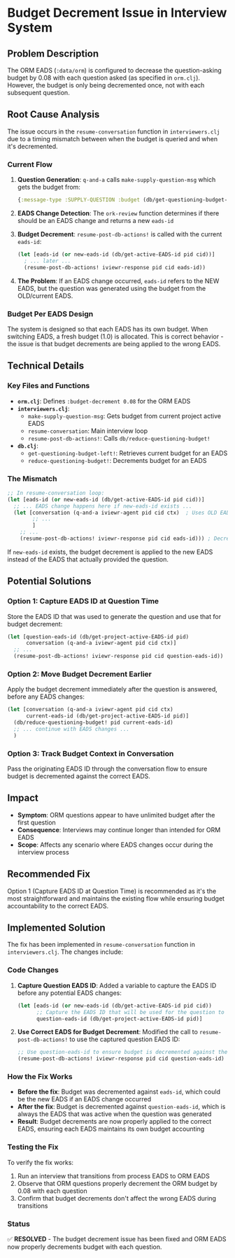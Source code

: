 # Budget Decrement Issue in Interview System

## Problem Description

The ORM EADS (`:data/orm`) is configured to decrease the question-asking budget by 0.08 with each question asked (as specified in `orm.clj`). However, the budget is only being decremented once, not with each subsequent question.

## Root Cause Analysis

The issue occurs in the `resume-conversation` function in `interviewers.clj` due to a timing mismatch between when the budget is queried and when it's decremented.

### Current Flow

1. **Question Generation**: `q-and-a` calls `make-supply-question-msg` which gets the budget from:
   ```clojure
   {:message-type :SUPPLY-QUESTION :budget (db/get-questioning-budget-left! pid (db/get-project-active-EADS-id pid))}
   ```

2. **EADS Change Detection**: The `ork-review` function determines if there should be an EADS change and returns a new `eads-id`

3. **Budget Decrement**: `resume-post-db-actions!` is called with the current `eads-id`:
   ```clojure
   (let [eads-id (or new-eads-id (db/get-active-EADS-id pid cid))]
     ; ... later ...
     (resume-post-db-actions! iviewr-response pid cid eads-id))
   ```

4. **The Problem**: If an EADS change occurred, `eads-id` refers to the NEW EADS, but the question was generated using the budget from the OLD/current EADS.

### Budget Per EADS Design

The system is designed so that each EADS has its own budget. When switching EADS, a fresh budget (1.0) is allocated. This is correct behavior - the issue is that budget decrements are being applied to the wrong EADS.

## Technical Details

### Key Files and Functions

- **`orm.clj`**: Defines `:budget-decrement 0.08` for the ORM EADS
- **`interviewers.clj`**:
  - `make-supply-question-msg`: Gets budget from current project active EADS
  - `resume-conversation`: Main interview loop
  - `resume-post-db-actions!`: Calls `db/reduce-questioning-budget!`
- **`db.clj`**:
  - `get-questioning-budget-left!`: Retrieves current budget for an EADS
  - `reduce-questioning-budget!`: Decrements budget for an EADS

### The Mismatch

```clojure
;; In resume-conversation loop:
(let [eads-id (or new-eads-id (db/get-active-EADS-id pid cid))]
  ;; ... EADS change happens here if new-eads-id exists ...
  (let [conversation (q-and-a iviewr-agent pid cid ctx)  ; Uses OLD EADS budget
        ;; ...
        ]
    ;; ...
    (resume-post-db-actions! iviewr-response pid cid eads-id))) ; Decrements NEW EADS budget
```

If `new-eads-id` exists, the budget decrement is applied to the new EADS instead of the EADS that actually provided the question.

## Potential Solutions

### Option 1: Capture EADS ID at Question Time
Store the EADS ID that was used to generate the question and use that for budget decrement:

```clojure
(let [question-eads-id (db/get-project-active-EADS-id pid)
      conversation (q-and-a iviewr-agent pid cid ctx)]
  ;; ...
  (resume-post-db-actions! iviewr-response pid cid question-eads-id))
```

### Option 2: Move Budget Decrement Earlier
Apply the budget decrement immediately after the question is answered, before any EADS changes:

```clojure
(let [conversation (q-and-a iviewr-agent pid cid ctx)
      current-eads-id (db/get-project-active-EADS-id pid)]
  (db/reduce-questioning-budget! pid current-eads-id)
  ;; ... continue with EADS changes ...
  )
```

### Option 3: Track Budget Context in Conversation
Pass the originating EADS ID through the conversation flow to ensure budget is decremented against the correct EADS.

## Impact

- **Symptom**: ORM questions appear to have unlimited budget after the first question
- **Consequence**: Interviews may continue longer than intended for ORM EADS
- **Scope**: Affects any scenario where EADS changes occur during the interview process

## Recommended Fix

Option 1 (Capture EADS ID at Question Time) is recommended as it's the most straightforward and maintains the existing flow while ensuring budget accountability to the correct EADS.

## Implemented Solution

The fix has been implemented in `resume-conversation` function in `interviewers.clj`. The changes include:

### Code Changes

1. **Capture Question EADS ID**: Added a variable to capture the EADS ID before any potential EADS changes:
   ```clojure
   (let [eads-id (or new-eads-id (db/get-active-EADS-id pid cid))
         ;; Capture the EADS ID that will be used for the question to ensure budget is decremented against the correct EADS
         question-eads-id (db/get-project-active-EADS-id pid)]
   ```

2. **Use Correct EADS for Budget Decrement**: Modified the call to `resume-post-db-actions!` to use the captured question EADS ID:
   ```clojure
   ;; Use question-eads-id to ensure budget is decremented against the EADS that provided the question
   (resume-post-db-actions! iviewr-response pid cid question-eads-id)
   ```

### How the Fix Works

- **Before the fix**: Budget was decremented against `eads-id`, which could be the new EADS if an EADS change occurred
- **After the fix**: Budget is decremented against `question-eads-id`, which is always the EADS that was active when the question was generated
- **Result**: Budget decrements are now properly applied to the correct EADS, ensuring each EADS maintains its own budget accounting

### Testing the Fix

To verify the fix works:
1. Run an interview that transitions from process EADS to ORM EADS
2. Observe that ORM questions properly decrement the ORM budget by 0.08 with each question
3. Confirm that budget decrements don't affect the wrong EADS during transitions

### Status

✅ **RESOLVED** - The budget decrement issue has been fixed and ORM EADS now properly decrements budget with each question.

